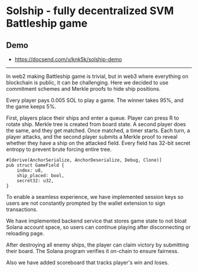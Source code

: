 # **Solship - fully decentralized SVM Battleship game**

## **Demo**
- https://docsend.com/v/knk5k/solship-demo
---


In web2 making Battleship game is trivial, but in web3 where everything on blockchain is public, it can be challenging. Here we decided to use commitment schemes and Merkle proofs to hide ship positions.

Every player pays 0.005 SOL to play a game. The winner takes 95%, and the game keeps 5%.

First, players place their ships and enter a queue. Player can press R to rotate ship. Merkle tree is created from board state. A second player does the same, and they get matched. 
Once matched, a timer starts. Each turn, a player attacks, and the second player submits a Merkle proof to reveal whether they have a ship on the attacked field. 
Every field has 32-bit secret entropy to prevent brute forcing entire tree.

```
#[derive(AnchorSerialize, AnchorDeserialize, Debug, Clone)]
pub struct GameField {
    index: u8,
    ship_placed: bool,
    secret32: u32,
}
```

To enable a seamless experience, we have implemented session keys so users are not constantly prompted by the wallet extension to sign transactions.

We have implemented backend service that stores game state to not bloat Solana account space, so users can continue playing after disconnecting or reloading page.

After destroying all enemy ships, the player can claim victory by submitting their board. The Solana program verifies it on-chain to ensure fairness.

Also we have added scoreboard that tracks player's win and loses.
